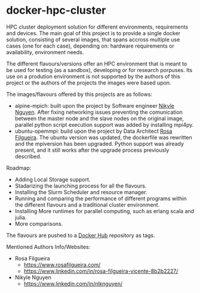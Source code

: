 # docker-hpc-cluster
HPC cluster deployment solution for different environments, requirements and devices. The main goal of this project is to provide a single docker solution, consisting of several images, that spans accross multiple use cases (one for each case), depending on: 
hardware requirements or availability,
environment needs.

The different flavours/versions offer an HPC environment that is meant to be used for testing (as a sandbox), developing or 
for research porpuses. Its use on a prodution environment is not supported by the authors of this project or the authors of the
projects the images were based upon.

The images/flavours offered by this projects are as follows:
- alpine-mpich: built upon the project by Software engineer [Nikyle Nguyen](https://github.com/NLKNguyen/alpine-mpich). After fixing networking issues preventing the comunication between the master node and the slave nodes on the original image, parallel python script execution support was added by installing mpi4py.
- ubuntu-opemmpi: build upon the project by Data Architect [Rosa Filgueira](https://github.com/dispel4py/docker.openmpi). The ubuntu version was updated, the dockerfile was rewritten and the mpiversion has been upgraded. Python support was already present, and it still works after the upgrade process previously described.

Roadmap:
- Adding Local Storage support.
- Stadarizing the launching process for all the flavours.
- Installing the Slurm Scheduler and resource manager.
- Running and comparing the performance of different programs within the different flavours and a traditional cluster environment.
- Installing More runtimes for parallel computing, such as erlang scala and julia.
- More comparisons.

The flavours are pushed to a [Docker Hub](https://hub.docker.com/r/gianv9/docker-hpc) repository as tags.

Mentioned Authors Info/Websites:
- Rosa Filgueira
  - https://www.rosafilgueira.com/
  - https://www.linkedin.com/in/rosa-filgueira-vicente-8b2b2227/
- Nikyle Nguyen
  - https://www.linkedin.com/in/nlknguyen/

